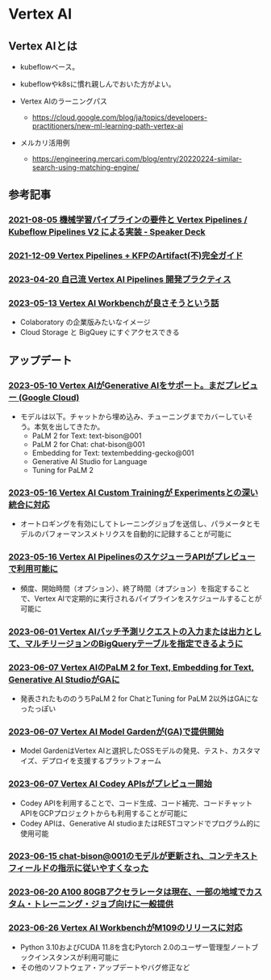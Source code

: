 # Vertex AI

## Vertex AIとは

- kubeflowベース。
- kubeflowやk8sに慣れ親しんでおいた方がよい。

- Vertex AIのラーニングパス
  - https://cloud.google.com/blog/ja/topics/developers-practitioners/new-ml-learning-path-vertex-ai

- メルカリ活用例
  - https://engineering.mercari.com/blog/entry/20220224-similar-search-using-matching-engine/

## 参考記事

### [2021-08-05 機械学習パイプラインの要件と Vertex Pipelines / Kubeflow Pipelines V2 による実装 - Speaker Deck](https://speakerdeck.com/asei/kubeflow-pipelines-v2-niyorushi-zhuang)

### [2021-12-09 Vertex Pipelines + KFPのArtifact(不)完全ガイド](https://zenn.dev/kurushi/articles/01ac5fdc4e1bfc)

### [2023-04-20 自己流 Vertex AI Pipelines 開発プラクティス](https://note.com/tatsuyashirakawa/n/n146551bc5a66)

### [2023-05-13 Vertex AI Workbenchが良さそうという話](https://twitter.com/naganumat/status/1657309179110117378)

- Colaboratory の企業版みたいなイメージ
- Cloud Storage と BigQuey にすぐアクセスできる

## アップデート

### [2023-05-10 Vertex AIがGenerative AIをサポート。まだプレビュー (Google Cloud)](https://cloud.google.com/release-notes#May_10_2023)

- モデルは以下。チャットから埋め込み、チューニングまでカバーしていそう。本気を出してきたか。
  - PaLM 2 for Text: text-bison@001
  - PaLM 2 for Chat: chat-bison@001
  - Embedding for Text: textembedding-gecko@001
  - Generative AI Studio for Language
  - Tuning for PaLM 2

### [2023-05-16 Vertex AI Custom Trainingが Experimentsとの深い統合に対応](https://cloud.google.com/release-notes#May_16_2023)

- オートロギングを有効にしてトレーニングジョブを送信し、パラメータとモデルのパフォーマンスメトリクスを自動的に記録することが可能に

### [2023-05-16 Vertex AI PipelinesのスケジューラAPIがプレビューで利用可能に](https://cloud.google.com/release-notes#May_16_2023)

- 頻度、開始時間（オプション）、終了時間（オプション）を指定することで、Vertex AIで定期的に実行されるパイプラインをスケジュールすることが可能に

### [2023-06-01 Vertex AIバッチ予測リクエストの入力または出力として、マルチリージョンのBigQueryテーブルを指定できるように](https://cloud.google.com/release-notes#June_01_2023)

### [2023-06-07 Vertex AIのPaLM 2 for Text, Embedding for Text, Generative AI StudioがGAに](https://cloud.google.com/release-notes#June_07_2023)

- 発表されたもののうちPaLM 2 for ChatとTuning for PaLM 2以外はGAになったっぽい

### [2023-06-07 Vertex AI Model Gardenが(GA)で提供開始](https://cloud.google.com/release-notes#June_07_2023)

- Model GardenはVertex AIと選択したOSSモデルの発見、テスト、カスタマイズ、デプロイを支援するプラットフォーム

### [2023-06-07 Vertex AI Codey APIsがプレビュー開始](https://cloud.google.com/release-notes#June_07_2023)

- Codey APIを利用することで、コード生成、コード補完、コードチャットAPIをGCPプロジェクトからも利用することが可能に
- Codey APIは、Generative AI studioまたはRESTコマンドでプログラム的に使用可能

### [2023-06-15 chat-bison@001のモデルが更新され、コンテキストフィールドの指示に従いやすくなった](https://cloud.google.com/release-notes#June_15_2023)

### [2023-06-20 A100 80GBアクセラレータは現在、一部の地域でカスタム・トレーニング・ジョブ向けに一般提供](https://cloud.google.com/release-notes#June_20_2023)

### [2023-06-26 Vertex AI WorkbenchがM109のリリースに対応](https://cloud.google.com/release-notes#June_26_2023)

- Python 3.10およびCUDA 11.8を含むPytorch 2.0のユーザー管理型ノートブックインスタンスが利用可能に
- その他のソフトウェア・アップデートやバグ修正など